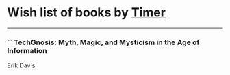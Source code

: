 # Wish list of books by [Timer](http://vk.com/id203760080)
---

### `` TechGnosis: Myth, Magic, and Mysticism in the Age of Information
Erik Davis

